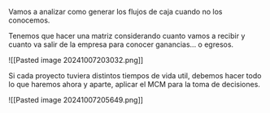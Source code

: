 Vamos a analizar como generar los flujos de caja cuando no los conocemos.

Tenemos que hacer una matriz considerando cuanto vamos a recibir y cuanto va salir de la empresa para conocer ganancias... o egresos.

![[Pasted image 20241007203032.png]]


Si cada proyecto tuviera distintos tiempos de vida util, debemos hacer todo lo que haremos ahora y aparte, aplicar el MCM para la toma de decisiones.

![[Pasted image 20241007205649.png]]